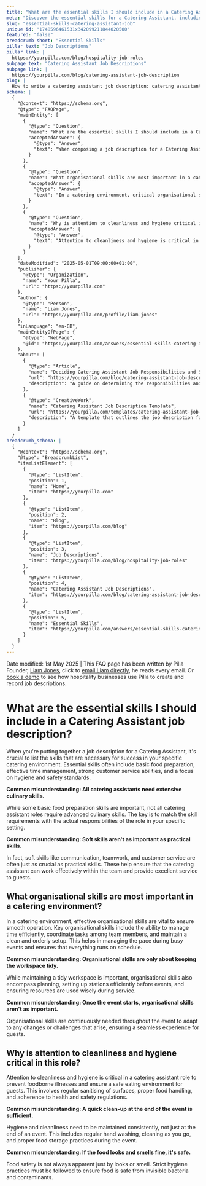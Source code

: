 ```yaml
---
title: "What are the essential skills I should include in a Catering Assistant job description?"
meta: "Discover the essential skills for a Catering Assistant, including basic food preparation, time management, and a focus on hygiene and safety."
slug: "essential-skills-catering-assistant-job"
unique id: "1748596461531x342099211844020500"
featured: "false"
breadcrumb short: "Essential Skills"
pillar text: "Job Descriptions"
pillar link: |
  https://yourpilla.com/blog/hospitality-job-roles
subpage text: "Catering Assistant Job Descriptions"
subpage link: |
  https://yourpilla.com/blog/catering-assistant-job-description
blog: |
  How to write a catering assistant job description: catering assistant job description template included.
schema: |
  {
    "@context": "https://schema.org",
    "@type": "FAQPage",
    "mainEntity": [
      {
        "@type": "Question",
        "name": "What are the essential skills I should include in a Catering Assistant job description?",
        "acceptedAnswer": {
          "@type": "Answer",
          "text": "When composing a job description for a Catering Assistant, it's crucial to specify the skills that are essential for success in the particular catering setting. Essential skills often include basic food preparation, effective time management, strong customer service abilities, and a keen focus on hygiene and safety standards. Soft skills like communication, teamwork, and customer service are also vital, as they ensure effective teamwork and excellent service to guests."
        }
      },
      {
        "@type": "Question",
        "name": "What organisational skills are most important in a catering environment?",
        "acceptedAnswer": {
          "@type": "Answer",
          "text": "In a catering environment, critical organisational skills include efficient time management, coordination of tasks among team members, and maintaining a clean and orderly setup. These skills are essential for managing the pace during busy events and ensuring everything runs on schedule. Organisational skills are important not only for pre-event planning but throughout the event to adapt to changes and ensure a seamless experience for guests."
        }
      },
      {
        "@type": "Question",
        "name": "Why is attention to cleanliness and hygiene critical in a catering assistant role?",
        "acceptedAnswer": {
          "@type": "Answer",
          "text": "Attention to cleanliness and hygiene is critical in a catering assistant role to prevent foodborne illnesses and create a safe dining environment for guests. This involves regular sanitising of surfaces, proper food handling, and stringent adherence to health and safety regulations. Maintaining consistent hygiene, including regular hand washing and cleaning during the event, is necessary to ensure food safety."
        }
      }
    ],
    "dateModified": "2025-05-01T09:00:00+01:00",
    "publisher": {
      "@type": "Organization",
      "name": "Your Pilla",
      "url": "https://yourpilla.com"
    },
    "author": {
      "@type": "Person",
      "name": "Liam Jones",
      "url": "https://yourpilla.com/profile/liam-jones"
    },
    "inLanguage": "en-GB",
    "mainEntityOfPage": {
      "@type": "WebPage",
      "@id": "https://yourpilla.com/answers/essential-skills-catering-assistant-job"
    },
    "about": [
      {
        "@type": "Article",
        "name": "Deciding Catering Assistant Job Responsibilities and Skills",
        "url": "https://yourpilla.com/blog/catering-assistant-job-description",
        "description": "A guide on determining the responsibilities and required skills for a Catering Assistant role."
      },
      {
        "@type": "CreativeWork",
        "name": "Catering Assistant Job Description Template",
        "url": "https://yourpilla.com/templates/catering-assistant-job-description",
        "description": "A template that outlines the job description for a Catering Assistant, including skills needed and responsibilities."
      }
    ]
  }
breadcrumb_schema: |
  {
    "@context": "https://schema.org",
    "@type": "BreadcrumbList",
    "itemListElement": [
      {
        "@type": "ListItem",
        "position": 1,
        "name": "Home",
        "item": "https://yourpilla.com"
      },
      {
        "@type": "ListItem",
        "position": 2,
        "name": "Blog",
        "item": "https://yourpilla.com/blog"
      },
      {
        "@type": "ListItem",
        "position": 3,
        "name": "Job Descriptions",
        "item": "https://yourpilla.com/blog/hospitality-job-roles"
      },
      {
        "@type": "ListItem",
        "position": 4,
        "name": "Catering Assistant Job Descriptions",
        "item": "https://yourpilla.com/blog/catering-assistant-job-description"
      },
      {
        "@type": "ListItem",
        "position": 5,
        "name": "Essential Skills",
        "item": "https://yourpilla.com/answers/essential-skills-catering-assistant-job"
      }
    ]
  }
---
```


Date modified: 1st May 2025 | This FAQ page has been written by Pilla Founder, [Liam Jones](https://yourpilla.com/profile/liam-jones), click to [email Liam directly](https://mailto:liam@yourpilla.com), he reads every email. Or [book a demo](https://calendly.com/pilla/demo) to see how hospitality businesses use Pilla to create and record job descriptions.

# What are the essential skills I should include in a Catering Assistant job description?

When you're putting together a job description for a Catering Assistant, it's crucial to list the skills that are necessary for success in your specific catering environment. Essential skills often include basic food preparation, effective time management, strong customer service abilities, and a focus on hygiene and safety standards.

**Common misunderstanding: All catering assistants need extensive culinary skills.**

While some basic food preparation skills are important, not all catering assistant roles require advanced culinary skills. The key is to match the skill requirements with the actual responsibilities of the role in your specific setting.

**Common misunderstanding: Soft skills aren't as important as practical skills.**

In fact, soft skills like communication, teamwork, and customer service are often just as crucial as practical skills. These help ensure that the catering assistant can work effectively within the team and provide excellent service to guests.

## What organisational skills are most important in a catering environment?

In a catering environment, effective organisational skills are vital to ensure smooth operation. Key organisational skills include the ability to manage time efficiently, coordinate tasks among team members, and maintain a clean and orderly setup. This helps in managing the pace during busy events and ensures that everything runs on schedule.

**Common misunderstanding: Organisational skills are only about keeping the workspace tidy.**

While maintaining a tidy workspace is important, organisational skills also encompass planning, setting up stations efficiently before events, and ensuring resources are used wisely during service.

**Common misunderstanding: Once the event starts, organisational skills aren't as important.**

Organisational skills are continuously needed throughout the event to adapt to any changes or challenges that arise, ensuring a seamless experience for guests.

## Why is attention to cleanliness and hygiene critical in this role?

Attention to cleanliness and hygiene is critical in a catering assistant role to prevent foodborne illnesses and ensure a safe eating environment for guests. This involves regular sanitising of surfaces, proper food handling, and adherence to health and safety regulations.

**Common misunderstanding: A quick clean-up at the end of the event is sufficient.**

Hygiene and cleanliness need to be maintained consistently, not just at the end of an event. This includes regular hand washing, cleaning as you go, and proper food storage practices during the event.

**Common misunderstanding: If the food looks and smells fine, it's safe.**

Food safety is not always apparent just by looks or smell. Strict hygiene practices must be followed to ensure food is safe from invisible bacteria and contaminants.